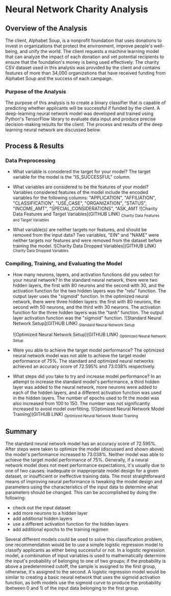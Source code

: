 # Neural Network Charity Analysis

## Overview of the Analysis

The client, Alphabet Soup, is a nonprofit foundation that uses donations to invest in organizations that protect the environment, improve people's well-being, and unify the world. The client requests a machine learning model that can analyze the impact of each donation and vet potential recipients to ensure that the foundation's money is being used effectively. The charity CSV dataset used in this analysis was provided by the client and contains features of more than 34,000 organizations that have received funding from Alphabet Soup and the success of each campaign.

### Purpose of the Analysis

The purpose of this analysis is to create a binary classifier that is capable of predicting whether applicants will be successful if funded by the client. A deep-learning neural network model was developed and trained using Python's TensorFlow library to evaluate data input and produce precise decision-making results for the client. The process and results of the deep learning neural network are discussed below.

## Process & Results

### Data Preprocessing

- What variable is considered the target for your model?
  The target variable for the model is the "IS_SUCCESSFUL" column.
- What variables are considered to be the features of your model?
  Variables considered features of the model include the encoded variables for the following columns: "APPLICATION", "AFFILIATION", "CLASSIFICATION", "USE_CASE", "ORGANIZATION", "STATUS", "INCOME_AMT", "SPECIAL_CONSIDERATIONS", "ASK_AMT
  ![Charity Data Features and Target Variables](GITHUB LINK)
  <sub>Charity Data Features and Target Variables</sub>

- What variable(s) are neither targets nor features, and should be removed from the input data?
  Two variables, "EIN" and "NAME" were neither targets nor features and were removed from the dataset before training the model.
  ![Charity Data Dropped Variables](GITHUB LINK)
  <sub>Charity Data Dropped Variables</sub>

### Compiling, Training, and Evaluating the Model

- How many neurons, layers, and activation functions did you select for your neural network?
  In the standard neural network, there were two hidden layers, the first with 80 neurons and the second with 30, and the activation function for the two hidden layers was the "relu" function. The output layer uses the "sigmoid" function.
  In the optimized neural network, there were three hidden layers: the first with 80 neurons, the second with 50 neurons, and the third with 30 neurons. The activation function for the three hidden layers was the "tanh" function. The output layer activation function was the "sigmoid" function.
  ![Standard Neural Network Setup](GITHUB LINK)
  <sub>Standard Neural Network Setup</sub>

  ![Optimized Neural Network Setup](GITHUB LINK)
  <sub>Optimized Neural Network Setup</sub>

- Were you able to achieve the target model performance?
  The optimized neural network model was not able to achieve the target model performance of 75%. The standard and optimized neural networks achieved an accuracy score of 72.595% and 73.038% respectively.
- What steps did you take to try and increase model performance?
  In an attempt to increase the standard model's performance, a third hidden layer was added to the neural network, more neurons were added to each of the hidden layers, and a different activation function was used in the hidden layers. The number of epochs used to fit the model was also increased from 100 to 150. The number was not significantly increased to avoid model overfitting.
  ![Optimized Neural Network Model Training](GITHUB LINK)
  <sub>Optimized Neural Network Model Training</sub>

## Summary

The standard neural network model has an accuracy score of 72.595%. After steps were taken to optimize the model (discussed and shown above) the model's performance increased to 73.038%. Neither model was able to achieve the target model performance of 75%. Generally, if a neural network model does not meet performance expectations, it's usually due to one of two causes: inadequate or inappropriate model design for a given dataset, or insufficient or ineffective training data.  The most straightforward means of improving neural performance is tweaking the model design and parameters using the characteristics of the input data to determine what parameters should be changed. This can be accomplished by doing the following:
- check out the input dataset
- add more neurons to a hidden layer
- add additional hidden layers
- use a different activation function for the hidden layers
- add additional epochs to the training regimen

Several different models could be used to solve this classification problem, one recommendation would be to use a simple logistic regression model to classify applicants as either being successful or not. In a logistic regression model, a combination of input variables is used to mathematically determine the input's probability of belonging to one of two groups; if the probability is above a predetermined cutoff, the sample is assigned to the first group, otherwise, it's assigned to the second. A logistic regression model would be similar to creating a basic neural network that uses the sigmoid activation function, as both models use the sigmoid curve to produce the probability (between 0 and 1) of the input data belonging to the first group.